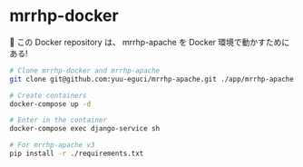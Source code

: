 mrrhp-docker
===

🐳 この Docker repository は、 mrrhp-apache を Docker 環境で動かすためにある!

```bash
# Clone mrrhp-docker and mrrhp-apache
git clone git@github.com:yuu-eguci/mrrhp-apache.git ./app/mrrhp-apache

# Create containers
docker-compose up -d

# Enter in the container
docker-compose exec django-service sh

# For mrrhp-apache v3
pip install -r ./requirements.txt
```

